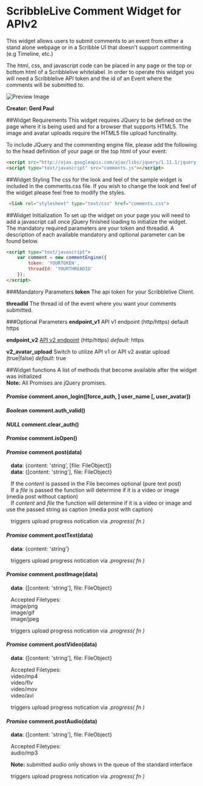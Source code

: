ScribbleLive Comment Widget for APIv2
===========
This widget allows users to submit comments to an event from either a stand alone webpage or in a Scribble UI that doesn't support commenting (e.g Timeline, etc.)

The html, css, and javascript code can be placed in any page or the top or bottom html of a Scribblelive whitelabel. In order to operate this widget you will need a Scribblelive API token and the id of an Event where the comments will be submitted to.

![Preview Image](http://customerfiles.scribblelive.com.s3.amazonaws.com/commentswidget/commentScreenv2.png)

**__Creator: Gerd Paul__**

##Widget Requirements
This widget requires JQuery to be defined on the page where it is being used and for a browser that supports HTML5. The image and avatar uploads require the HTML5 file upload functinality.

To include JQuery and the commenting engine file, please add the following to the head definition of your page or the top html of your event:

```HTML
<script src="http://ajax.googleapis.com/ajax/libs/jquery/1.11.1/jquery.min.js"></script>
<script type="text/javascript" src="comments.js"></script>
```

##Widget Styling
The css for the look and feel of the sample widget is included in the comments.css file. If you wish to change the look and feel of the widget please feel free to modify the styles.

```HTML
 <link rel="stylesheet" type="text/css" href="comments.css">
```

##Widget Initialization
To set up the widget on your page you will need to add a javascript call once jQuery finished loading to initialize the widget. The mandatory required parameters are your token and threadid. A description of each available mandatory and optional parameter can be found below.

```HTML
<script type="text/javascript">
    var comment = new commentEngine({
        token: 'YOURTOKEN',
        threadId: 'YOURTHREADID'
    });
</script>
```

###Mandatory Parameters
__token__
The api token for your Scribblelive Client.

__threadId__
The thread id of the event where you want your comments submitted.

###Optional Parameters
__endpoint_v1__
API v1 endpoint (http/https) default https

__endpoint_v2__
[API v2 endpoint](https://api.scribblelive.com/) (http/https) _default:_ https

__v2_avatar_upload__
Switch to utilize API v1 or API v2 avatar upload (true|false) _default:_ true

##Widget functions
A list of methods that become available after the widget was initialized  
__Note:__ All Promises are jQuery promises.

#### *Promise* comment.anon_login([force_auth, ] user_name [, user_avatar])

#### *Boolean* comment.auth_valid()

#### *NULL* comment.clear_auth()

#### *Promise* comment.isOpen()

#### *Promise* comment.post(data)

&nbsp;&nbsp;&nbsp;__data__: {content: 'string', [file: FileObject]}  
&nbsp;&nbsp;&nbsp;__data__: {[content: 'string'], file: FileObject}

&nbsp;&nbsp;&nbsp;If the *content* is passed in the File becomes optional (pure text post)  
&nbsp;&nbsp;&nbsp;If a *file* is passed the function will determine if it is a video or image (media post without caption)  
&nbsp;&nbsp;&nbsp;If *content* and *file* the function will determine if it is a video or image and use the passed string as caption (media post with caption)

&nbsp;&nbsp;&nbsp;triggers upload progress notication via *.progress( fn )*  

#### *Promise* comment.postText(data)

&nbsp;&nbsp;&nbsp;__data__: {content: 'string'} 

&nbsp;&nbsp;&nbsp;triggers upload progress notication via *.progress( fn )*  

#### *Promise* comment.postImage(data)

&nbsp;&nbsp;&nbsp;__data__: {[content: 'string'], file: FileObject}

&nbsp;&nbsp;&nbsp;Accepted Filetypes:  
&nbsp;&nbsp;&nbsp;image/png  
&nbsp;&nbsp;&nbsp;image/gif  
&nbsp;&nbsp;&nbsp;image/jpeg  

&nbsp;&nbsp;&nbsp;triggers upload progress notication via *.progress( fn )*  

#### *Promise* comment.postVideo(data)

&nbsp;&nbsp;&nbsp;__data__: {[content: 'string'], file: FileObject}

&nbsp;&nbsp;&nbsp;Accepted Filetypes:  
&nbsp;&nbsp;&nbsp;video/mp4  
&nbsp;&nbsp;&nbsp;video/flv  
&nbsp;&nbsp;&nbsp;video/mov  
&nbsp;&nbsp;&nbsp;video/avi  

&nbsp;&nbsp;&nbsp;triggers upload progress notication via *.progress( fn )*  

#### *Promise* comment.postAudio(data)

&nbsp;&nbsp;&nbsp;__data__: {[content: 'string'], file: FileObject}

&nbsp;&nbsp;&nbsp;Accepted Filetypes:  
&nbsp;&nbsp;&nbsp;audio/mp3

&nbsp;&nbsp;&nbsp;__Note:__ submitted audio only shows in the queue of the standard interface

&nbsp;&nbsp;&nbsp;triggers upload progress notication via *.progress( fn )*  
